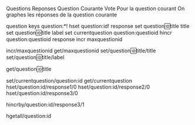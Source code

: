 Questions
	Reponses
Question Courante
	Vote Pour la question courant
On graphes les réponses de la question courante

question
keys question:*!
hset question:id! response
set question:id:title title
set question:id:title label
set currentquestion question:questioid
hincr question:questioid response
incr maxquestionid

incr/maxquestionid
get/maxquestionid
set/question:id:title/title 
set/question:id:title/label

get/question:id:title

set/currentquestion/question:id
get/currentquestion
hset/question:id/response1/0
hset/question:id/response2/0
hset/question:id/response3/0

hincrby/question:id/response3/1

hgetall/question:id